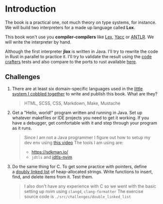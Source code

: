 # Introduction

The book is a practical one, not much theory on type systems, for instance. We will build two interpreters for a made up
language called **Lox**.

This book won't use you **compiler-compilers** like [Lex](https://silcnitc.github.io/lex.html),
[Yacc](https://en.wikipedia.org/wiki/Yacc) or [ANTLR](https://www.antlr.org/). We will write the interpreter by hand.

Although the first interpreter **jlox** is written in Java. I'll try to rewrite the code in Rust in parallel to practice
it. I'll try to validate the result using the [code crafters](https://app.codecrafters.io/courses/interpreter/) tests
and also compare to the ports to rust available
[here](https://github.com/munificent/craftinginterpreters/wiki/Lox-implementations).

## Challenges

1. There are at least six domain-specific languages used in
   the [little system I cobbled together](https://github.com/munificent/craftinginterpreters) to write and publish this
   book. What are they?

   > HTML, SCSS, CSS, Markdown, Make, Mustache

2. Get a "Hello, world!" program written and running in Java. Set up whatever makefiles or IDE projects you need to get
   it working. If you have a debugger, get comfortable with it and step through your program as it runs.

   > Since I am not a Java programmer I figure out how to setup my dev env using
   > [this video](https://www.youtube.com/watch?v=C7juSZsM2Fg) The tools I am using are:
   >
   > - https://sdkman.io/
   > - `jdtls` and [jdtls-nvim](https://github.com/mfussenegger/nvim-jdtls)

3. Do the same thing for C. To get some practice with pointers, define
   a [doubly linked list](https://en.wikipedia.org/wiki/Doubly_linked_list) of heap-allocated strings. Write functions
   to insert, find, and delete items from it. Test them.
   > I also don't have any experience with C so we went with the basic setting up nvim using `clangd`, `clang-formatter`
   > The exercise source code is `./src/challenges/double_linked_list`

